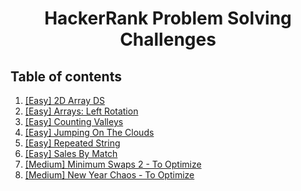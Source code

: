 <h1 align="center">
  HackerRank Problem Solving Challenges
</p>

 ## Table of contents
 
 1) [[Easy] 2D Array DS](./2d-array-ds)
 2) [[Easy] Arrays: Left Rotation](./arrays-left-rotation)
 3) [[Easy] Counting Valleys](./counting-valleys)
 4) [[Easy] Jumping On The Clouds](./jumping-on-the-clouds)
 5) [[Easy] Repeated String](./repeated-string)
 6) [[Easy] Sales By Match](./sales-by-match)
 7) [[Medium] Minimum Swaps 2 - To Optimize](./minimum-swaps-2)
 8) [[Medium] New Year Chaos - To Optimize](./new-year-chaos)
